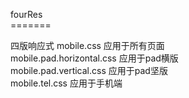 fourRes<br/>
=======<br/>

四版响应式
mobile.css 应用于所有页面<br/>
mobile.pad.horizontal.css 应用于pad横版<br/>
mobile.pad.vertical.css 应用于pad坚版<br/>
mobile.tel.css 应用于手机端
<br/>

